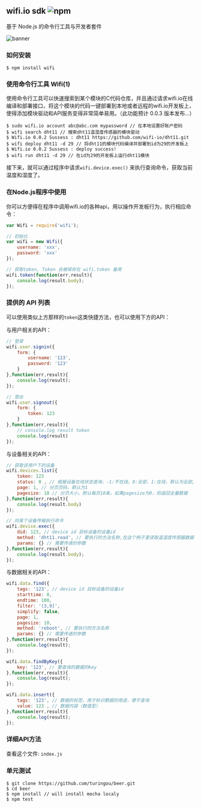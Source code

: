 wifi.io sdk ![npm](https://badge.fury.io/js/wifi.png)
---

基于 Node.js 的命令行工具与开发者套件

![banner](http://ww3.sinaimg.cn/large/61ff0de3gw1e7xn2w65nvj20m8063q49.jpg)

### 如何安装 

````
$ npm install wifi
````

### 使用命令行工具 Wifi(1)

使用命令行工具可以快速搜索到某个模块的C代码仓库，并且通过请求wifi.io在线编译和部署接口，将这个模块的代码一键部署到本地或者远程的wifi.io开发板上，使得添加模块驱动和API服务变得非常简单易用。（此功能预计 0.0.3 版本发布...）
````
$ sudo wifi.io account abc@abc.com mypassword // 在本地设置好账户密码
$ wifi search dht11 // 搜索dht11温湿度传感器的模块驱动
$ Wifi.io 0.0.2 Sussess : dht11 https://github.com/wifi-io/dht11.git
$ wifi deploy dht11 -d 29 // 将dht11的模块代码编译并部署到id为29的开发板上
$ Wifi.io 0.0.2 Sussess : deploy success!
$ wifi run dht11 -d 29 // 在id为29的开发板上运行dht11模块
````
接下来，就可以通过程序中请求`wifi.device.exec()` 来执行查询命令，获取当前温度和湿度了。

### 在Node.js程序中使用

你可以方便得在程序中调用wifi.io的各种api，用以操作开发板行为，执行相应命令：
````javascript
var Wifi = require('wifi');

// 初始化
var wifi = new Wifi({
    username: 'xxx',
    password: 'xxx'
});

// 获取token, Token 会被保存在 wifi.token 备用
wifi.token(function(err,result){
    console.log(result.body);
});
````

### 提供的 API 列表

可以使用类似上方那样的`token`这类快捷方法，也可以使用下方的API：

与用户相关的API：
````javascript
// 登录
wifi.user.signin({
    form: {
        username: '123',
        password: '123'
    }
},function(err,result){
    console.log(result);
});

// 登出
wifi.user.signout({
    form: {
        token: 123
    }
},function(err,result){
    // console.log result token
    console.log(result) 
});
````

与设备相关的API：

````javascript
// 获取该用户下的设备
wifi.devices.list({
    token: 123
    status: 0 , // 根据设备在线状态查询，-1:不在线，0:全部，1:在线，默认为全部,
    page: 1, // 分页页码，默认为1
    pagesize: 10 // 分页大小，默认每页10条，如果pagesize为0，则返回全量数据
},function(err,result){
    console.log(result.body) 
});

// 向某个设备传输执行命令
wifi.device.exec({
    did: 123, // device id 目标设备的设备id
    method: 'dht11.read', // 要执行的方法名称,在这个例子里读取温湿度传感器数据
    params: {} // 需要传递的参数
},function(err,result){
    console.log(result.body);
});
````

与数据相关的API：

````javascript
wifi.data.find({
    tags: '123', // device id 目标设备的设备id
    starttime: 0,
    endtime: 100,
    filter: '(3,9]',
    simplify: false,
    page: 1,
    pagesize: 10,
    method: 'reboot', // 要执行的方法名称
    params: {} // 需要传递的参数
},function(err,result){
    console.log(result);
});

wifi.data.findByKey({
    key: '123', // 要查询的数据的key
},function(err,result){
    console.log(result);
});

wifi.data.insert({
    tags: '123', // 数据的标签，用于标识数据的用途，便于查询
    value: 123 , // 数据内容（数值型）
},function(err,result){
    console.log(result);
});
````

### 详细API方法
查看这个文件: `index.js`

### 单元测试
````
$ git clone https://github.com/turingou/beer.git
$ cd beer
$ npm install // will install mocha localy
$ npm test
````